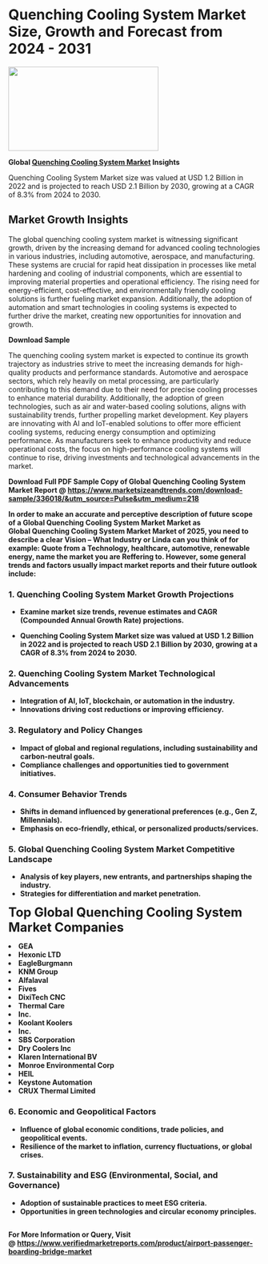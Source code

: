 <H1>Quenching Cooling System Market Size, Growth and Forecast from 2024 - 2031</H1><img class="aligncenter size-medium wp-image-584254" src="https://thirdeyenews.in/wp-content/uploads/2024/09/Global-Market-Research-300x168.jpeg" alt="" width="300" height="168" /><p><strong>Global&nbsp;<a href="https://www.marketsizeandtrends.com/download-sample/336018/&amp;utm_source=Pulse&amp;utm_medium=218">Quenching Cooling System Market</a> Insights</strong></p><p>Quenching Cooling System Market size was valued at USD 1.2 Billion in 2022 and is projected to reach USD 2.1 Billion by 2030, growing at a CAGR of 8.3% from 2024 to 2030.</p><p><h2>Market Growth Insights</h2> <p>The global quenching cooling system market is witnessing significant growth, driven by the increasing demand for advanced cooling technologies in various industries, including automotive, aerospace, and manufacturing. These systems are crucial for rapid heat dissipation in processes like metal hardening and cooling of industrial components, which are essential to improving material properties and operational efficiency. The rising need for energy-efficient, cost-effective, and environmentally friendly cooling solutions is further fueling market expansion. Additionally, the adoption of automation and smart technologies in cooling systems is expected to further drive the market, creating new opportunities for innovation and growth.</p> <p><strong>Download Sample</strong></p> <p>The quenching cooling system market is expected to continue its growth trajectory as industries strive to meet the increasing demands for high-quality products and performance standards. Automotive and aerospace sectors, which rely heavily on metal processing, are particularly contributing to this demand due to their need for precise cooling processes to enhance material durability. Additionally, the adoption of green technologies, such as air and water-based cooling solutions, aligns with sustainability trends, further propelling market development. Key players are innovating with AI and IoT-enabled solutions to offer more efficient cooling systems, reducing energy consumption and optimizing performance. As manufacturers seek to enhance productivity and reduce operational costs, the focus on high-performance cooling systems will continue to rise, driving investments and technological advancements in the market. <p><strong></p><p><span class=""><strong>Download Full PDF Sample Copy of Global Quenching Cooling System Market Report</strong> @ <a href="https://www.marketsizeandtrends.com/download-sample/336018/&amp;utm_source=Pulse&amp;utm_medium=218" target="_blank">https://www.marketsizeandtrends.com/download-sample/336018/&amp;utm_source=Pulse&amp;utm_medium=218</a></span></p><p>In order to make an accurate and perceptive description of future scope of a Global&nbsp;Quenching Cooling System Market Market as Global&nbsp;Quenching Cooling System Market Market of 2025, you need to describe a clear Vision &ndash; What Industry or Linda can you think of for example: Quote from a Technology, healthcare, automotive, renewable energy, name the market you are Reffering to. However, some general trends and factors usually impact market reports and their future outlook include:</p><h3>1.&nbsp;<strong>Quenching Cooling System Market Growth Projections</strong></h3><ul><li>Examine market size trends, revenue estimates and CAGR (Compounded Annual Growth Rate) projections.</li><li><p>Quenching Cooling System Market size was valued at USD 1.2 Billion in 2022 and is projected to reach USD 2.1 Billion by 2030, growing at a CAGR of 8.3% from 2024 to 2030.</p></li></ul><h3>2.&nbsp;<strong>Quenching Cooling System Market Technological Advancements</strong></h3><ul><li>Integration of AI, IoT, blockchain, or automation in the industry.</li><li>Innovations driving cost reductions or improving efficiency.</li></ul><h3>3.&nbsp;<strong>Regulatory and Policy Changes</strong></h3><ul><li>Impact of global and regional regulations, including sustainability and carbon-neutral goals.</li><li>Compliance challenges and opportunities tied to government initiatives.</li></ul><h3>4.&nbsp;<strong>Consumer Behavior Trends</strong></h3><ul><li>Shifts in demand influenced by generational preferences (e.g., Gen Z, Millennials).</li><li>Emphasis on eco-friendly, ethical, or personalized products/services.</li></ul><h3>5.&nbsp;<strong>Global Quenching Cooling System Market Competitive Landscape</strong></h3><ul><li>Analysis of key players, new entrants, and partnerships shaping the industry.</li><li>Strategies for differentiation and market penetration.</li></ul><p data-pm-slice="1 1 []"><span style="color: inherit; font-family: inherit; font-size: 25px;">Top Global Quenching Cooling System Market Companies</span></p><div class="" data-test-id=""><p><li>GEA</li><li> Hexonic LTD</li><li> EagleBurgmann</li><li> KNM Group</li><li> Alfalaval</li><li> Fives</li><li> DixiTech CNC</li><li> Thermal Care</li><li> Inc.</li><li> Koolant Koolers </li><li> Inc.</li><li> SBS Corporation</li><li> Dry Coolers Inc</li><li> Klaren International BV</li><li> Monroe Environmental Corp</li><li> HEIL</li><li> Keystone Automation</li><li> CRUX Thermal Limited</li></p></div><h3>6.&nbsp;<strong>Economic and Geopolitical Factors</strong></h3><ul><li>Influence of global economic conditions, trade policies, and geopolitical events.</li><li>Resilience of the market to inflation, currency fluctuations, or global crises.</li></ul><h3>7.&nbsp;<strong>Sustainability and ESG (Environmental, Social, and Governance)</strong></h3><ul><li>Adoption of sustainable practices to meet ESG criteria.</li><li>Opportunities in green technologies and circular economy principles.</li></ul><h2><strong style="font-size: 14px;">For More Information or Query, Visit @&nbsp;</strong><a style="background-color: #ffffff; font-size: 14px;" href="https://www.marketsizeandtrends.com/report/quenching-cooling-system-market/" target="_blank">https://www.verifiedmarketreports.com/product/airport-passenger-boarding-bridge-market</a></h2>
